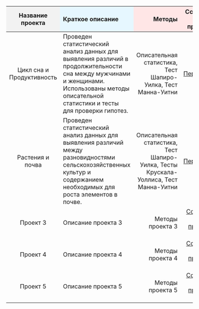 <table>
  <thead>
    <tr>
      <th style="text-align: center; background-color: #f2f2f2;">Название проекта</th>
      <th style="text-align: left; background-color: #e6f7ff;">Краткое описание</th>
      <th style="text-align: right; background-color: #ffe6e6;">Методы</th>
      <th style="text-align: right; background-color: #ffe6e6;">Ссылка на проект</th>
      <th style="text-align: right; background-color: #ffe6e6;">Платформы и языки программирования</th>
    </tr>
  </thead>
  <tbody>
    <tr>
      <td style="text-align: center;">Цикл сна и Продуктивность</td>
      <td style="text-align: left;">Проведен статистический анализ данных для выявления различий в продолжительности сна между мужчинами и женщинами. Использованы методы описательной статистики и тесты для проверки гипотез.</td>
      <td style="text-align: right;">Описательная статистика, Тест Шапиро-Уилка, Тест Манна-Уитни</td>
      <td style="text-align: right;"><a href="https://github.com/SikeY-stack/R/tree/main/sleep_analysis_project">Перейти</a></td>
      <td style="text-align: right;">Power BI, R</td>
    </tr>
    <tr>
      <td style="text-align: center;">Растения и почва</td>
      <td style="text-align: left;">Проведен статистический анализ данных для выявления различий между разновидностями сельскохозяйственных культур и содержанием необходимых для роста элементов в почве.</td>
      <td style="text-align: right;">Описательная статистика, Тест Шапиро-Уилка, Тесты Крускала-Уоллиса, Тест Манна-Уитни</td>
      <td style="text-align: right;"><a href="https://github.com/SikeY-stack/R/tree/main/Crop%20and%20Soil">Перейти</a></td>
      <td style="text-align: right;">Power BI, R</td>
    </tr>
    <tr>
      <td style="text-align: center;">Проект 3</td>
      <td style="text-align: left;">Описание проекта 3</td>
      <td style="text-align: right;">Методы проекта 3</td>
      <td style="text-align: right;"><a href="#">Ссылка на проект 3</a></td>
      <td style="text-align: right;">Платформы и языки проекта 3</td>
    </tr>
    <tr>
      <td style="text-align: center;">Проект 4</td>
      <td style="text-align: left;">Описание проекта 4</td>
      <td style="text-align: right;">Методы проекта 4</td>
      <td style="text-align: right;"><a href="#">Ссылка на проект 4</a></td>
      <td style="text-align: right;">Платформы и языки проекта 4</td>
    </tr>
    <tr>
      <td style="text-align: center;">Проект 5</td>
      <td style="text-align: left;">Описание проекта 5</td>
      <td style="text-align: right;">Методы проекта 5</td>
      <td style="text-align: right;"><a href="#">Ссылка на проект 5</a></td>
      <td style="text-align: right;">Платформы и языки проекта 5</td>
    </tr>
  </tbody>
</table>
